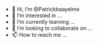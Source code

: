 - 👋 Hi, I’m @Patrickbaayelme
- 👀 I’m interested in ...
- 🌱 I’m currently learning ...
- 💞️ I’m looking to collaborate on ...
- 📫 How to reach me ...

<!---
Patrickbaayelme/Patrickbaayelme is a ✨ special ✨ repository because its `README.md` (this file) appears on your GitHub profile.
You can click the Preview link to take a look at your changes.
--->
